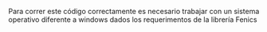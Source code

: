 Para correr este código correctamente es necesario trabajar con un sistema operativo diferente a windows dados los requerimentos de la librería Fenics
